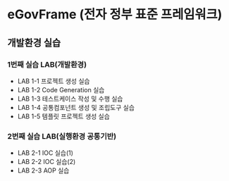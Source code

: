 # eGovFrame (전자 정부 표준 프레임워크)
## 개발환경 실습 
### 1번째 실습 LAB(개발환경)
* LAB 1-1 프로젝트 생성 실습
* LAB 1-2 Code Generation 실습
* LAB 1-3 테스트케이스 작성 및 수행 실습
* LAB 1-4 공통컴포넌트 생성 및 조립도구 실습
* LAB 1-5 템플릿 프로젝트 생성 실습

### 2번째 실습 LAB(실행환경 공통기반)
* LAB 2-1 IOC 실습(1)
* LAB 2-2 IOC 실습(2)
* LAB 2-3 AOP 실습
